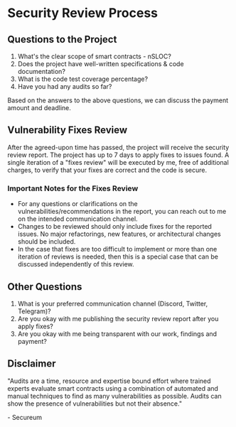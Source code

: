 # Security Review Process

## Questions to the Project

1. What's the clear scope of smart contracts - nSLOC?
2. Does the project have well-written specifications & code documentation?
3. What is the code test coverage percentage?
4. Have you had any audits so far?

Based on the answers to the above questions, we can discuss the payment amount and deadline.

## Vulnerability Fixes Review

After the agreed-upon time has passed, the project will receive the security review report. The project has up to 7 days to apply fixes to issues found. A single iteration of a "fixes review" will be executed by me, free of additional charges, to verify that your fixes are correct and the code is secure.

### Important Notes for the Fixes Review

- For any questions or clarifications on the vulnerabilities/recommendations in the report, you can reach out to me on the intended communication channel.
- Changes to be reviewed should only include fixes for the reported issues. No major refactorings, new features, or architectural changes should be included.
- In the case that fixes are too difficult to implement or more than one iteration of reviews is needed, then this is a special case that can be discussed independently of this review.

## Other Questions

1. What is your preferred communication channel (Discord, Twitter, Telegram)?
2. Are you okay with me publishing the security review report after you apply fixes?
3. Are you okay with me being transparent with our work, findings and payment?

## Disclaimer

"Audits are a time, resource and expertise bound effort where trained experts evaluate smart contracts using a combination of automated and manual techniques to find as many vulnerabilities as possible. Audits can show the presence of vulnerabilities but not their absence."

\- Secureum

